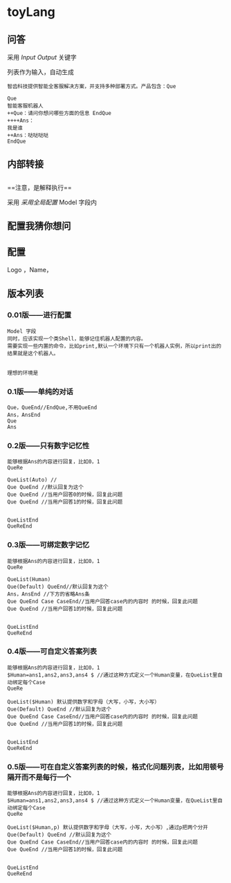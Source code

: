 # toyLang
## 问答
采用 *Input* *Output* 关键字

列表作为输入，自动生成
```
智齿科技提供智能全客服解决方案，并支持多种部署方式。产品包含：Que

Que
智能客服机器人
++Que：请问你想问哪些方面的信息 EndQue
++++Ans：
我是谁
++Ans：哒哒哒哒
EndQue
```

## 内部转接
## 
==注意，是解释执行==

采用 *采用全局配置* Model 字段内

## 配置我猜你想问

## 配置

Logo ，Name， 



## 版本列表
### 0.01版——进行配置
```
Model 字段
同时，应该实现一个类Shell，能够记住机器人配置的内容。
需要实现一些内置的命令，比如print,默认一个环境下只有一个机器人实例，所以print出的结果就是这个机器人。


理想的环境是
```
### 0.1版——单纯的对话

```
Que，QueEnd//EndQue,不用QueEnd
Ans，AnsEnd
Que
Ans
```

### 0.2版——只有数字记忆性
```
能够根据Ans的内容进行回复，比如0，1
QueRe

QueList(Auto) //
Que QueEnd //默认回复为这个
Que QueEnd //当用户回答0的时候，回复此问题
Que QueEnd //当用户回答1的时候，回复此问题


QueListEnd
QueReEnd

```

### 0.3版——可绑定数字记忆
```
能够根据Ans的内容进行回复，比如0，1
QueRe

QueList(Human)
Que(Default) QueEnd//默认回复为这个
Ans，AnsEnd //下方的省略Ans条
Que QueEnd Case CaseEnd//当用户回答case内的内容时 的时候，回复此问题
Que QueEnd //当用户回答1的时候，回复此问题


QueListEnd
QueReEnd

```

### 0.4版——可自定义答案列表
```
能够根据Ans的内容进行回复，比如0，1
$Human=ans1,ans2,ans3,ans4 $ //通过这种方式定义一个Human变量，在QueList里自动绑定每个Case
QueRe

QueList($Human) 默认提供数字和字母（大写，小写，大小写）
Que(Default) QueEnd //默认回复为这个
Que QueEnd Case CaseEnd//当用户回答case内的内容时 的时候，回复此问题
Que QueEnd //当用户回答1的时候，回复此问题


QueListEnd
QueReEnd

```

### 0.5版——可在自定义答案列表的时候，格式化问题列表，比如用顿号隔开而不是每行一个
```
能够根据Ans的内容进行回复，比如0，1
$Human=ans1,ans2,ans3,ans4 $ //通过这种方式定义一个Human变量，在QueList里自动绑定每个Case
QueRe

QueList($Human,p) 默认提供数字和字母（大写，小写，大小写）,通过p把两个分开
Que(Default) QueEnd //默认回复为这个
Que QueEnd Case CaseEnd//当用户回答case内的内容时 的时候，回复此问题
Que QueEnd //当用户回答1的时候，回复此问题


QueListEnd
QueReEnd

```